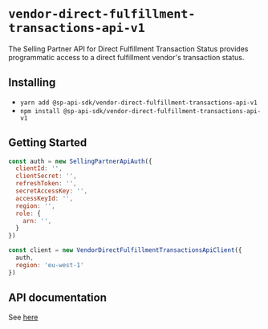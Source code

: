 # `vendor-direct-fulfillment-transactions-api-v1`

The Selling Partner API for Direct Fulfillment Transaction Status provides programmatic access to a direct fulfillment vendor&#39;s transaction status.

## Installing

* `yarn add @sp-api-sdk/vendor-direct-fulfillment-transactions-api-v1`
* `npm install @sp-api-sdk/vendor-direct-fulfillment-transactions-api-v1`

## Getting Started

```javascript
const auth = new SellingPartnerApiAuth({
  clientId: '',
  clientSecret: '',
  refreshToken: '',
  secretAccessKey: '',
  accessKeyId: '',
  region: '',
  role: {
    arn: '',
  }
})

const client = new VendorDirectFulfillmentTransactionsApiClient({
  auth,
  region: 'eu-west-1'
})
```

## API documentation

See [here](https://github.com/amzn/selling-partner-api-docs/tree/main/references/vendor-direct-fulfillment-transactions-api/vendorDirectFulfillmentTransactionsV1.md)
